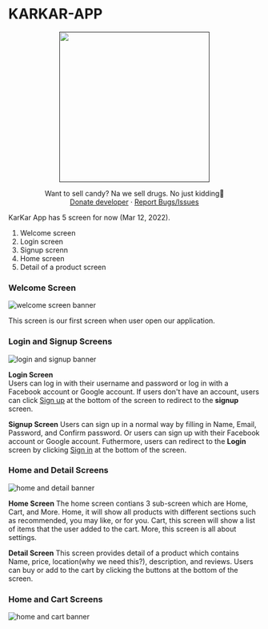 # KARKAR-APP
<p align="center">
  <a href="">
    <img src="https://user-images.githubusercontent.com/54635089/158012381-2b4f141a-a17e-4c39-9cc0-fbf4032ef16f.png" height="300">
  </a>
  <p align="center">
    Want to sell candy? Na we sell drugs. No just kidding🤣
    <br />
    <a href="https://github.com/itsmebabysmiley/online-voting-nodejs-ejs/blob/main/public/images/donate/donateQR.jpg">Donate developer</a> · <a href="https://github.com/itsmebabysmiley/karkarapp/issues">Report Bugs/Issues</a>
  </p>
</p>

KarKar App has 5 screen for now (Mar 12, 2022).
1. Welcome screen
2. Login screen
3. Signup screnn
4. Home screen
5. Detail of a product screen


### Welcome Screen

![welcome screen banner](https://user-images.githubusercontent.com/54635089/158013344-d9443300-9283-4076-9bcf-14cfc67f34e7.png)


This screen is our first screen when user open our application.

### Login and Signup Screens

![login and signup banner](https://user-images.githubusercontent.com/54635089/158032818-02d8df1e-fad2-4802-b592-1e94c05814f3.png)

<b>Login Screen</b>  
Users can log in with their username and password or log in with a Facebook account or Google account. If users don't have an account, users can click <u>Sign up</u> at the bottom of the screen to redirect to the <b>signup</b> screen.    

<b>Signup Screen</b> 
Users can sign up in a normal way by filling in Name, Email, Password, and Confirm password. Or users can sign up with their Facebook account or Google account. Futhermore, users can redirect to the <b>Login</b> screen by clicking <u>Sign in</u> at the bottom of the screen.

### Home and Detail Screens
![home and detail banner](https://user-images.githubusercontent.com/54635089/158032817-74f6c77d-1016-4d62-8baa-c9a6d0658362.png)

<b>Home Screen</b> 
The home screen contians 3 sub-screen which are Home, Cart, and More. Home, it will show all products with different sections such as recommended, you may like, or for you. Cart, this screen will show a list of items that the user added to the cart. More, this screen is all about settings.  

<b>Detail Screen</b> 
This screen provides detail of a product which contains Name, price, location(why we need this?), description, and reviews. Users can buy or add to the cart by clicking the buttons at the bottom of the screen.

### Home and Cart Screens
![home and cart banner](https://user-images.githubusercontent.com/54635089/158032874-77cfb608-69d4-4853-8e8a-cd1610150f0a.png)

 
